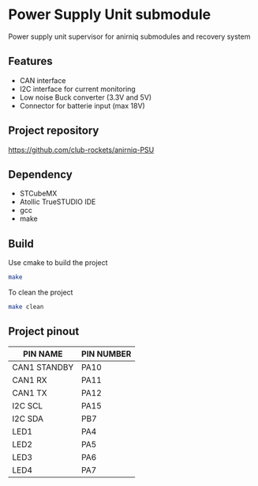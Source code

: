 # Power Supply Unit submodule

Power supply unit supervisor for anirniq submodules and recovery system

## Features

  - CAN interface
  - I2C interface for current monitoring
  - Low noise Buck converter (3.3V and 5V)
  - Connector for batterie input (max 18V)

## Project repository

https://github.com/club-rockets/anirniq-PSU

## Dependency

- STCubeMX
- Atollic TrueSTUDIO IDE
- gcc
- make

## Build

Use cmake to build the project

```bash
make
```

To clean the project

```bash
make clean
```

## Project pinout
| PIN NAME | PIN NUMBER |
| ------ | ------ |
|CAN1 STANDBY | PA10|
|CAN1 RX | PA11|
|CAN1 TX | PA12|
|I2C SCL | PA15|
|I2C SDA | PB7|
|LED1 | PA4|
|LED2 | PA5|
|LED3 | PA6|
|LED4 | PA7|
